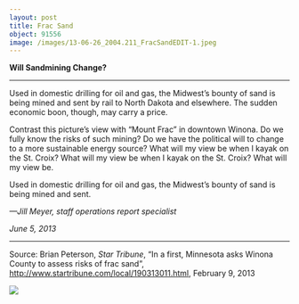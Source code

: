 ```yaml
---
layout: post
title: Frac Sand
object: 91556
image: /images/13-06-26_2004.211_FracSandEDIT-1.jpeg
---
```

**Will Sandmining Change?**

****

Used in domestic drilling for oil and gas, the Midwest’s bounty of sand is being mined and sent by rail to North Dakota and elsewhere. The sudden economic boon, though, may carry a price. 

Contrast this picture’s view with “Mount Frac” in downtown Winona. Do we fully know the risks of such mining? Do we have the political will to change to a more sustainable energy source? What will my view be when I kayak on the St. Croix? What will my view be when I kayak on the St. Croix? What will my view be.

Used in domestic drilling for oil and gas, the Midwest’s bounty of sand is being mined and sent.

*—Jill Meyer, staff operations report specialist*

*June 5, 2013*

****

Source: Brian Peterson, *Star Tribune*, “In a first, Minnesota
 asks Winona County to assess risks of frac sand”, http://www.startribune.com/local/190313011.html, February 9, 2013

![]({{siteurl.base}}/images/13-06-26_2004.211_FracSandEDIT-1.jpeg)
